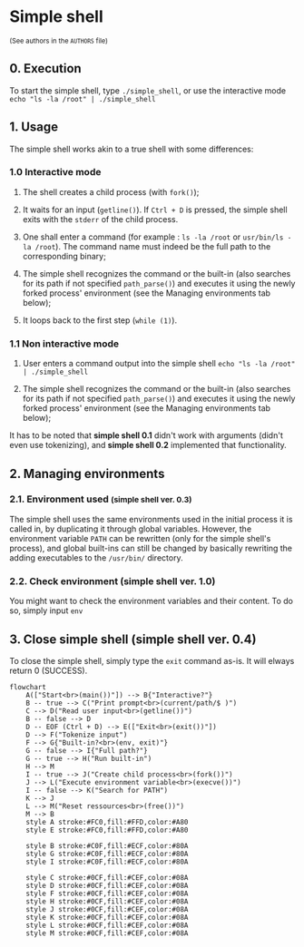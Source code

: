 # Simple shell
<small>(See authors in the ```AUTHORS``` file)</small>

## 0. Execution
To start the simple shell, type ```./simple_shell```, or use the interactive mode ```echo "ls -la /root" | ./simple_shell```

## 1. Usage
The simple shell works akin to a true shell with some differences:

### 1.0 Interactive mode
1. The shell creates a child process (with ```fork()```);

2. It waits for an input (```getline()```). If ```Ctrl + D``` is pressed, the simple shell exits with the ```stderr``` of the child process.

3. One shall enter a command (for example : ```ls -la /root``` or ```usr/bin/ls -la /root```). The command name must indeed be the full path to the corresponding binary;

4. The simple shell recognizes the command or the built-in (also searches for its path if not specified ```path_parse()```) and executes it using the newly forked process' environment (see the Managing environments tab below);

5. It loops back to the first step (```while (1)```).

### 1.1 Non interactive mode
1. User enters a command output into the simple shell ```echo "ls -la /root" | ./simple_shell```

2. The simple shell recognizes the command or the built-in (also searches for its path if not specified ```path_parse()```) and executes it using the newly forked process' environment (see the Managing environments tab below);

It has to be noted that **simple shell 0.1** didn't work with arguments (didn't even use tokenizing), and **simple shell 0.2** implemented that functionality.

## 2. Managing environments
### 2.1. Environment used <small>(simple shell ver. 0.3)</small>
The simple shell uses the same environments used in the initial process it is called in, by duplicating it through global variables. However, the environment variable ```PATH``` can be rewritten (only for the simple shell's process), and global built-ins can still be changed by basically rewriting the adding executables to the ```/usr/bin/``` directory.

### 2.2. Check environment (simple shell ver. 1.0)
You might want to check the environment variables and their content. To do so, simply input ```env```

## 3. Close simple shell (simple shell ver. 0.4)
To close the simple shell, simply type the ```exit``` command as-is. It will elways return 0 (SUCCESS).

```mermaid
flowchart
    A(["Start<br>(main())"]) --> B{"Interactive?"}
    B -- true --> C("Print prompt<br>(current/path/$ )")
    C --> D("Read user input<br>(getline())")
    B -- false --> D
    D -- EOF (Ctrl + D) --> E(["Exit<br>(exit())"])
    D --> F("Tokenize input")
    F --> G{"Built-in?<br>(env, exit)"}
    G -- false --> I{"Full path?"}
    G -- true --> H("Run built-in")
    H --> M
    I -- true --> J("Create child process<br>(fork())")
    J --> L("Execute environment variable<br>(execve())")
    I -- false --> K("Search for PATH")
    K --> J
    L --> M("Reset ressources<br>(free())")
    M --> B
    style A stroke:#FC0,fill:#FFD,color:#A80
    style E stroke:#FC0,fill:#FFD,color:#A80

    style B stroke:#C0F,fill:#ECF,color:#80A
    style G stroke:#C0F,fill:#ECF,color:#80A
    style I stroke:#C0F,fill:#ECF,color:#80A

    style C stroke:#0CF,fill:#CEF,color:#08A
    style D stroke:#0CF,fill:#CEF,color:#08A
    style F stroke:#0CF,fill:#CEF,color:#08A
    style H stroke:#0CF,fill:#CEF,color:#08A
    style J stroke:#0CF,fill:#CEF,color:#08A
    style K stroke:#0CF,fill:#CEF,color:#08A
    style L stroke:#0CF,fill:#CEF,color:#08A
    style M stroke:#0CF,fill:#CEF,color:#08A
```
